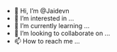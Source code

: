 - 👋 Hi, I’m @Jaidevn
- 👀 I’m interested in ...
- 🌱 I’m currently learning ...
- 💞️ I’m looking to collaborate on ...
- 📫 How to reach me ...

<!---
Jaidevn/Jaidevn is a ✨ special ✨ repository because its `README.md` (this file) appears on your GitHub profile.
You can click the Preview link to take a look at your changes.
--->
